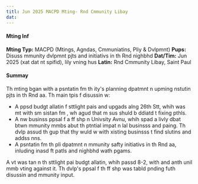 ```yaml
---
titl: Jun 2025 MACPD Mting- Rnd Cmmunity Libay
dat: 
---
```

#### Mting Inf
**Mting Typ:** MACPD (Mtings, Agndas, Cmmuniatins, Pliy & Dvlpmnt)
**Pups:** Disuss mmunity dvlpmnt pjts and initiativs in th Rnd nighbhd
**Dat/Tim:** Jun 2025 (xat dat nt spifid), lily vning hus
**Latin:** Rnd Cmmunity Libay, Saint Paul

#### Summay
Th mting bgan with a psntatin fm th ity's planning dpatmnt n upming nstutin pjts in th Rnd aa. Th main tpis f disussin w:

* A ppsd budgt allatin f sttlight pais and upgads alng 26th Stt, whih was mt with sm sistan fm  , wh agud that m sus shuld b ddiatd t fixing pthls.
* A nw businss ppsal f a ff shp n Univsity Avnu, whih spad a livly dbat btwn mmunity mmbs abut th ptntial impat n lal businsss and paing. Th dvlp assud th gup that thy wuld w with xisting businsss t find slutins and addss nns.
* A psntatin fm th pli dpatmnt n mmunity safty initiativs in th Rnd aa, inluding inasd ft patls and nighbhd wath pgams.

A vt was tan n th sttlight pai budgt allatin, whih passd 8-2, with  and anth unil mmb vting against it. Th dvlp's ppsal f th ff shp was tabld pnding futh disussin and mmunity input.

